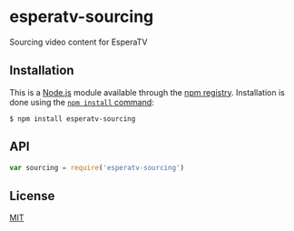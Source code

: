 # esperatv-sourcing

Sourcing video content for EsperaTV

## Installation

This is a [Node.js](https://nodejs.org/en/) module available through the
[npm registry](https://www.npmjs.com/). Installation is done using the
[`npm install` command](https://docs.npmjs.com/getting-started/installing-npm-packages-locally):

```
$ npm install esperatv-sourcing 
```

## API

<!-- eslint-disable no-unused-vars -->

```js
var sourcing = require('esperatv-sourcing')
```

## License

[MIT](LICENSE)

